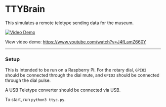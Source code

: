 # TTYBrain
This simulates a remote teletype sending data for the museum.

[![Video Demo](https://img.youtube.com/vi/J4fLamZ660Y/0.jpg)](https://www.youtube.com/watch?v=J4fLamZ660Y)

View video demo: https://www.youtube.com/watch?v=J4fLamZ660Y

---

### Setup
This is intended to be run on a Raspberry Pi. For the rotary dial, `GPIO2` should be connected through the dial mute, and `GPIO3` should be connected through the dial pulse.

A USB Teletype converter should be connected via USB. 

To start, run `python3 ttyc.py`.

